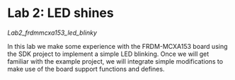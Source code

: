 # Lab 2: LED shines
*Lab2_frdmmcxa153_led_blinky*

In this lab we make some experience with the FRDM-MCXA153 board using the SDK project
to implement a simple LED blinking. Once we will get familiar with the example project, we
will integrate simple modifications to make use of the board support functions and defines.
